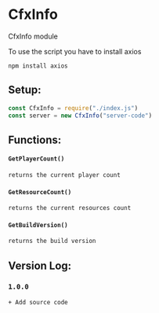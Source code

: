 # CfxInfo
 CfxInfo module

To use the script you have to install axios
```
npm install axios
```

## Setup:

```js
const CfxInfo = require("./index.js")
const server = new CfxInfo("server-code")
```

## Functions:
#### `GetPlayerCount()`
```txt
returns the current player count
```


#### `GetResourceCount()`
```txt
returns the current resources count
```

#### `GetBuildVersion()`
```txt
returns the build version
```

## Version Log:

### `1.0.0`
```
+ Add source code
```